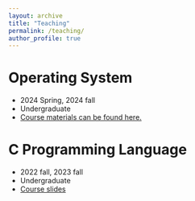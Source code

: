 ```yaml
---
layout: archive
title: "Teaching"
permalink: /teaching/
author_profile: true
---
```


Operating System
======
* 2024 Spring, 2024 fall
* Undergraduate
* [Course materials can be found here.](osdownload.md)
 
 
 C Programming Language
======
* 2022 fall, 2023 fall
* Undergraduate
* [Course slides](cpdownload.md)
 


